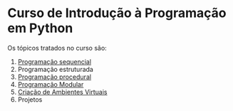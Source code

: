 # Curso de Introdução à Programação em Python
Os tópicos tratados no curso são:

1. [Programação sequencial](progSequencial.md)
2. Programação estruturada
3. [Programação procedural](progProced.md)
4. [Programação Modular](progMod.html)
5. [Criação de Ambientes Virtuais](cria_ambiente_virtual.html)
6. Projetos
